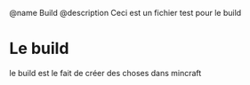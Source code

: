 @name Build
@description Ceci est un fichier test pour le build

# Le build
le build est le fait de créer des choses dans mincraft